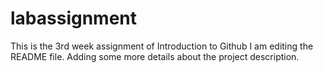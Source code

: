 # labassignment
This is the 3rd week assignment of Introduction to Github
I am editing the README file. Adding some more details about the project description.
